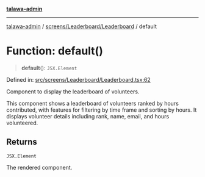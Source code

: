 [**talawa-admin**](../../../../README.md)

***

[talawa-admin](../../../../README.md) / [screens/Leaderboard/Leaderboard](../README.md) / default

# Function: default()

> **default**(): `JSX.Element`

Defined in: [src/screens/Leaderboard/Leaderboard.tsx:62](https://github.com/gautam-divyanshu/talawa-admin/blob/9fef64ff9fb30eb3195cc9100606d8b7a89bca79/src/screens/Leaderboard/Leaderboard.tsx#L62)

Component to display the leaderboard of volunteers.

This component shows a leaderboard of volunteers ranked by hours contributed,
with features for filtering by time frame and sorting by hours. It displays
volunteer details including rank, name, email, and hours volunteered.

## Returns

`JSX.Element`

The rendered component.
